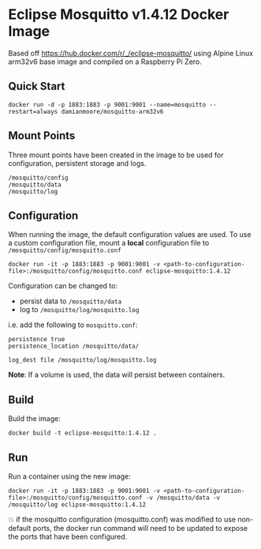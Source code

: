 # Eclipse Mosquitto v1.4.12 Docker Image

Based off https://hub.docker.com/r/_/eclipse-mosquitto/ using Alpine Linux arm32v6 base image and compiled on a Raspberry Pi Zero.

## Quick Start

    docker run -d -p 1883:1883 -p 9001:9001 --name=mosquitto --restart=always damianmoore/mosquitto-arm32v6

## Mount Points

Three mount points have been created in the image to be used for configuration, persistent storage and logs.
```
/mosquitto/config
/mosquitto/data
/mosquitto/log
```


## Configuration

When running the image, the default configuration values are used.
To use a custom configuration file, mount a **local** configuration file to `/mosquitto/config/mosquitto.conf`
```
docker run -it -p 1883:1883 -p 9001:9001 -v <path-to-configuration-file>:/mosquitto/config/mosquitto.conf eclipse-mosquitto:1.4.12
```

Configuration can be changed to:

* persist data to `/mosquitto/data`
* log to `/mosquitto/log/mosquitto.log`

i.e. add the following to `mosquitto.conf`:
```
persistence true
persistence_location /mosquitto/data/

log_dest file /mosquitto/log/mosquitto.log
```

**Note**: If a volume is used, the data will persist between containers.

## Build
Build the image:
```
docker build -t eclipse-mosquitto:1.4.12 .
```

## Run
Run a container using the new image:
```
docker run -it -p 1883:1883 -p 9001:9001 -v <path-to-configuration-file>:/mosquitto/config/mosquitto.conf -v /mosquitto/data -v /mosquitto/log eclipse-mosquitto:1.4.12
```
:boom: if the mosquitto configuration (mosquitto.conf) was modified
to use non-default ports, the docker run command will need to be updated
to expose the ports that have been configured.
